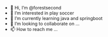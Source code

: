 - 👋 Hi, I’m @forestsecond
- 👀 I’m interested in play soccer
- 🌱 I’m currently learning java and springboot
- 💞️ I’m looking to collaborate on ...
- 📫 How to reach me ...

<!---
forestsecond/forestsecond is a ✨ special ✨ repository because its `README.md` (this file) appears on your GitHub profile.
You can click the Preview link to take a look at your changes.
--->
